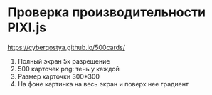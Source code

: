 # Проверка производительности PIXI.js

https://cyberqostya.github.io/500cards/

1. Полный экран 5к разрешение
2. 500 карточек png: тень у каждой
3. Размер карточки 300\*300
4. На фоне картинка на весь экран и поверх нее градиент
